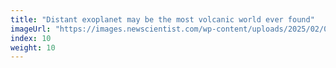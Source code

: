 ```yaml
---
title: "Distant exoplanet may be the most volcanic world ever found"
imageUrl: "https://images.newscientist.com/wp-content/uploads/2025/02/07223540/SEI_238793761.jpg?width=788"
index: 10
weight: 10
---
```

